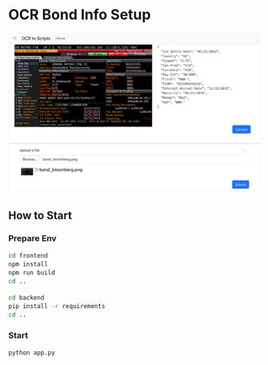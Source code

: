 # OCR Bond Info Setup

![example.png](example.png)

## How to Start

### Prepare Env

```sh
cd frontend
npm install
npm run build
cd ..

cd backend
pip install -r requirements
cd ..
```

### Start

```sh
python app.py
```
